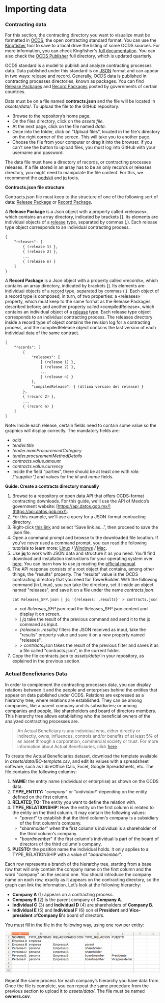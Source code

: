 # Importing data

### Contracting data

For this section, the contracting directory you want to visualize must be formatted in [OCDS](http://standard.open-contracting.org/latest/en/), the open contracting standard format. You can use the [Kingfisher](https://github.com/open-contracting/kingfisher) tool to save to a local drive the listing of some OCDS sources. For more information, you can check Kingfisher's [full documentation](https://ocdskingfisher.readthedocs.io/en/latest/). You can also check the [OCDS Publisher](https://www.open-contracting.org/why-open-contracting/worldwide/#/table) full directory, which is updated quarterly.

OCDS standard is a model to publish and analyze contracting processes data. Data published under this standard is on [JSON](https://www.json.org/json-es.html) format and can appear in two ways: [release](http://standard.open-contracting.org/latest/en/schema/reference/) and [record](http://standard.open-contracting.org/latest/en/schema/records_reference/). Generally, OCDS data is published in contracting processes directories, known as packages. You can find [Release Packages](http://standard.open-contracting.org/latest/en/schema/release_package/) and [Record Packages](http://standard.open-contracting.org/latest/en/schema/record_package/) posted by governments of certain countries.

Data must be on a file named **contracts.json** and the file will be located in *assets/data/*. To upload the file to the GitHub repository:

* Browse to the repository’s home page. 
* On the files directory, click on the *assets file*.
* At the next page, click on the file named *data*. 
* Once into the folder, click on "Upload files", located in the file's directory on the right corner of the screen. This will take you to another page.
* Choose the file from your computer or drag it into the browser. If you can't see the button to upload files, you must log into GitHub with your username and password.

The data file must have a directory of records, or contracting processes releases. If a file stored in an array has to be an only records or releases directory, you might need to manipulate the file content. For this, we recommend the [ocdskit](https://github.com/open-contracting/ocdskit) and [jq](https://stedolan.github.io/jq/) tools.

**Contracts.json file structure**

Contracts.json file must keep to the structure of one of the following sort of data: [Release Package](http://standard.open-contracting.org/latest/en/schema/release_package/) or [Record Package](http://standard.open-contracting.org/latest/en/schema/record_package/).

A **Release Package** is a Json object with a property called «releases», which contains an array directory, indicated by brackets []. Its elements are individual objects of a [release](http://standard.open-contracting.org/latest/en/schema/reference/) type, separated by commas (,). Each release type object corresponds to an individual contracting process.
```
{
    "releases": [
        { (release 1) },
        { (release 2) },
        ...
        { (release n) }
    ]
}
```

A **Record Package**  is a Json object with a property called «records», which contains an array directory, indicated by brackets []. Its elements are individual objects of a [record](http://standard.open-contracting.org/latest/en/schema/records_reference/) type, separated by commas (,). Each object of a record type is composed, in turn, of two properties: a «releases» property, which must keep to the same format as the Release Packages described before; and another property called «compiledRelease», which contains an individual object of a [release](http://standard.open-contracting.org/latest/en/schema/reference/) type. Each release type object corresponds to an individual contracting process. The releases directory inside a record type of object contains the revision log for a contracting process, and the compiledRelease object contains the last version of each individual data of the same contract.
```
{
    "records": [
        {
            "releases": [
                { (release 1) },
                { (release 2) },
                ...
                { (release n) }
            ],
            "compiledRelease": { (última versión del release) }
        },
        { (record 2) },
        ...
        { (record n) }
    ]
}
```

Note: Inside each release, certain fields need to contain some value so the graphics will display correctly. The mandatory fields are:
- *ocid*
- *tender.title*
- *tender.mainProcurementCategory*
- *tender.procurementMethodDetails*
- *contracts.value.amount*
- *contracts.value.currency*
- Inside the field “parties”, there should be at least one with *role: ["supplier"]* and values for the *id* and *name* fields.

**Guide: Create a contracts directory manually**

1. Browse to a repository or open data API that offers OCDS-format contracting downloads. For this guide, we'll use the API of Mexico’s government website: [https://api.datos.gob.mx/](https://api.datos.gob.mx/).
2. For this example, we'll use a query for a JSON-format contracting directory. 
3. Right-click [this link](https://api.datos.gob.mx/v2/Releases_SFP) and select “Save link as…”, then proceed to save the .json file.
4. Open a command prompt and browse to the downloaded file location. If you've never used a command prompt, you can read the following tutorials to learn more: [Linux](https://openwebinars.net/blog/La-guia-definitiva-para-aprender-a-usar-la-terminal-de-Linux/) / [Windows](https://www.abrirllave.com/cmd/guion-del-tutorial.php) / [Mac](http://foro-mac.com.ar/tutorial-como-usar-la-terminal-en-mac/).
5. Use **jq** to work with JSON data and structure it as you need. You'll find download and installation instructions for your operating system over [here](https://stedolan.github.io/jq/download/). You can learn how to use jq reading the [official manual](https://stedolan.github.io/jq/manual/).
6. The API response consists of a root object that contains, among other things, the "results" property. The "results" value is the OCDS contracting directory that you need for TowerBuilder. With the following command (in Linux), you can take the directory, set it inside an object named "releases", and save it on a file under the name *contracts.json*:
    ```
    cat Releases_SFP.json | jq '{releases: .results}' > contracts.json
    ```
    - *cat Releases_SFP.json* read the Releases_SFP.json content and display it on screen.
    - *| jq* take the result of the previous command and send it to the jq command as input.
    - *{releases: .results}* filters the JSON received as input, take the "results" property value and save it on a new property named "releases".
    - *> contracts.json* takes the result of the previous filter and saves it as a file called "contracts.json", in the current folder.
7. Copy the file contracts.json to *assets/data/* in your repository, as explained in the previous section.

### Actual Beneficiaries Data

In order to complement the contracting processes data, you can display relations between it and the people and enterprises behind the entities that appear on data published under OCDS. Relations are expressed as a hierarchy tree, where relations are established. They can be among companies, like a parent company and its subsidiaries; or among companies and people, like shareholders and board of directors members. This hierarchy tree allows establishing who the beneficial owners of the analyzed contracting processes are.

> An Actual Beneficiary is any individual who, either directly or indirectly, owns, influences, controls and/or benefits of at least 5% of an asset through a corporation, commercial society or trust. 
For more information about Actual Beneficiaries, click [here](https://www.colaboratorio.org/beneficiarios-reales-en-mexico/).

To create the Actual Beneficiaries dataset, download the template available in *assets/data/BO-template.csv*, and edit its values with a spreadsheet software, such as LibreOffice Calc, Excel, Google Spreadsheets, etc. The file contains the following columns:

1. **NAME:** the entity name (individual or enterprise) as shown on the OCDS data.
2. **TYPE_ENTITY:** "*company*" or "*individual*" depending on the entity defined on the first column.
3. **RELATED_TO:** The entity you want to define the relation with.
4. **TYPE_RELATIONSHIP:** How the entity on the first column is related to the entity on the third column. It may contain the following values:
    - "*parent*" to establish that the third column's company is a subsidiary of the first column's company.
    - "*shareholder*" when the first column's individual is a shareholder of the third column's company.
    - "*boardmember*" if the first column's individual is part of the board of directors of the third column's company.
5. **PUESTO:** the position name the individual holds. It only applies to a TYPE_RELATIONSHIP with a value of "*boardmember*".

Each row represents a branch of the hierarchy tree, starting from a base row that will only contain the company name on the first column and the word "company" on the second one. You should introduce the company name on each row, exactly as it appears on the contracting directory, so the graph can link the information. 
Let’s look at the following hierarchy:

- **Company A** (1) appears on a contracting process.
- **Company B** (2) is the parent company of **Company A**.
- **Individual C** (3) and **Individual D** (4) are shareholders of **Company B**.
- **Individual E** (5) and **Individual F** (6) son el **President** and **Vice-president** of**Company B**'s board of directors.

You must fill in the file in the following way, using one row per entity:

![CSV Example](csvtable.png "Ejemplo CSV")

Repeat the same process for each company’s hierarchy you have data from. Once the file is complete, you can repeat the same procedure from the previous section to upload it to *assets/data/*. The file must be named **owners.csv**.
